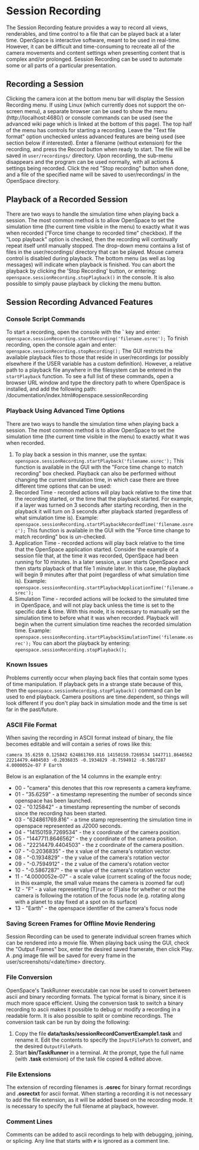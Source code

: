 # Session Recording
The Session Recording feature provides a way to record all views, renderables, and time control to a file that can be played back at a later time. OpenSpace is interactive software, meant to be used in real-time. However, it can be difficult and time-consuming to recreate all of the camera movements and content settings when presenting content that is complex and/or prolonged. Session Recording can be used to automate some or all parts of a particular presentation.


## Recording a Session
Clicking the camera icon at the bottom menu bar will display the Session Recording menu. If using Linux (which currently does not support the on-screen menu), a separate browser can be used to show the menu (http://localhost:4680/) or console commands can be used (see the advanced wiki page which is linked at the bottom of this page). The top half of the menu has controls for starting a recording. Leave the "Text file format" option unchecked unless advanced features are being used (see section below if interested). Enter a filename (without extension) for the recording, and press the Record button when ready to start. The file will be saved in `user/recordings/` directory. Upon recording, the sub-menu disappears and the program can be used normally, with all actions & settings being recorded. Click the red "Stop recording" button when done, and a file of the specified name will be saved to user/recordings/ in the OpenSpace directory.


## Playback of a Recorded Session
There are two ways to handle the simulation time when playing back a session. The most common method is to allow OpenSpace to set the simulation time (the current time visible in the menu) to exactly what it was when recorded ("Force time change to recorded time" checkbox). If the "Loop playback" option is checked, then the recording will continually repeat itself until manually stopped. The drop-down menu contains a list of files in the user/recordings/ directory that can be played. Mouse camera control is disabled during playback. The bottom menu (as well as log messages) will indicate when playback is finished. You can abort the playback by clicking the 'Stop Recording' button, or entering: `openspace.sessionRecording.stopPlayback()` in the console. It is also possible to simply pause playback by clicking the menu button.


## Session Recording Advanced Features
### Console Script Commands
To start a recording, open the console with the **\`** key and enter: `openspace.sessionRecording.startRecording('filename.osrec');` To finish recording, open the console again and enter: `openspace.sessionRecording.stopRecording();` The GUI restricts the available playback files to those that reside in user/recordings (or possibly elsewhere if the USER variable has a custom definition). However, a relative path to a playback file anywhere in the filesystem can be entered in the `startPlayback` function. To see a full list of these commands, open a browser URL window and type the directory path to where OpenSpace is installed, and add the following path:
/documentation/index.html#openspace.sessionRecording

### Playback Using Advanced Time Options
There are two ways to handle the simulation time when playing back a session. The most common method is to allow OpenSpace to set the simulation time (the current time visible in the menu) to exactly what it was when recorded.
  1. To play back a session in this manner, use the syntax: `openspace.sessionRecording.startPlayback('filename.osrec');` This function is available in the GUI with the "Force time change to match recording" box checked. Playback can also be performed without changing the current simulation time, in which case there are three different time options that can be used:
  1. Recorded Time - recorded actions will play back relative to the time that the recording started, or the time that the playback started. For example, if a layer was turned on 3 seconds after starting recording, then in the playback it will turn on 3 seconds after playback started (regardless of what simulation time is). Example: `openspace.sessionRecording.startPlaybackRecordedTime('filename.osrec');` This function is available in the GUI with the "Force time change to match recording" box is *un*-checked.
  1. Application Time - recorded actions will play back relative to the time that the OpenSpace application started. Consider the example of a session file that, at the time it was recorded, OpenSpace had been running for 10 minutes. In a later session, a user starts OpenSpace and then starts playback of that file 1 minute later. In this case, the playback will begin 9 minutes after that point (regardless of what simulation time is). Example: `openspace.sessionRecording.startPlaybackApplicationTime('filename.osrec');`
  1. Simulation Time - recorded actions will be locked to the simulated time in OpenSpace, and will not play back unless the time is set to the specific date & time. With this mode, it is necessary to manually set the simulation time to before what it was when recorded. Playback will begin when the current simulation time reaches the recorded simulation time. Example: `openspace.sessionRecording.startPlaybackSimulationTime('filename.osrec');` You can abort the playback by entering: `openspace.sessionRecording.stopPlayback();`

### Known Issues
Problems currently occur when playing back files that contain some types of time manipulation. If playback gets in a strange state because of this, then the `openspace.sessionRecording.stopPlayback()` command can be used to end playback. Camera positions are time.dependent, so things will look different if you don't play back in simulation mode and the time is set far in the past/future.

### ASCII File Format
When saving the recording in ASCII format instead of binary, the file becomes editable and will contain a series of rows like this:

`camera 35.6259 0.125842 624861769.816 14150159.7269534 1447711.8646562 22214479.4404503 -0.2036835 -0.1934829 -0.7594912 -0.5867287 4.0000052e-07 F Earth`

Below is an explanation of the 14 columns in the example entry:
  - 00 - "camera" this denotes that this row represents a camera keyframe.
  - 01 - "35.6259" - a timestamp representing the number of seconds since openspace has been launched.
  - 02 - "0.125842" - a timestamp representing the number of seconds since the recording has been started.
  - 03 - "624861769.816" - a time stamp representing the simulation time in openspace represented as J2000 seconds.
  - 04 - "14150159.7269534" - the x coordinate of the camera position.
  - 05 - "1447711.8646562" - the y coordinate of the camera position.
  - 06 - "22214479.4404503" - the z coordinate of the camera position.
  - 07 - "-0.2036835" - the x value of the camera's rotation vector.
  - 08 - "-0.1934829" - the y value of the camera's rotation vector
  - 09 - "-0.7594912" - the z value of the camera's rotation vector
  - 10 - "-0.5867287" - the w value of the camera's rotation vector
  - 11 - "4.0000052e-07" - a scale value (current scaling of the focus node; in this example, the small value means the camera is zoomed far out)
  - 12 - "F" - a value representing (T)rue or (F)alse for whether or not the camera is following the rotation of the focus node (e.g. rotating along with a planet to stay fixed at a spot on its surface)
  - 13 - "Earth" - the openspace identifier of the camera's focus node

### Saving Screen Frames for Offline Movie Rendering
Session Recording can be used to generate individual screen frames which can be rendered into a movie file.
When playing back using the GUI, check the "Output Frames" box, enter the desired saved framerate, then click Play. A .png image file will be saved for every frame in the user/screenshots/\<date/time\> directory.

### File Conversion
OpenSpace's TaskRunner executable can now be used to convert between ascii and binary recording formats. The typical format is binary, since it is much more space efficient. Using the conversion task to switch a binary recording to ascii makes it possible to debug or modify a recording in a readable form. It is also possible to split or combine recordings.
The conversion task can be run by doing the following:
  1. Copy the file **data/tasks/sessionRecordConvertExample1.task** and rename it. Edit the contents to specify the `InputFilePath` to convert, and the desired `OutputFilePath`.
  1. Start **bin/TaskRunner** in a terminal. At the prompt, type the full name (with **.task** extension) of the task file copied & edited above.

### File Extensions
The extension of recording filenames is **.osrec** for binary format recordings and **.osrectxt** for ascii format. When starting a recording it is not necessary to add the file extension, as it will be added based on the recording mode. It is necessary to specify the full filename at playback, however.

### Comment Lines
Comments can be added to ascii recordings to help with debugging, joining, or splicing. Any line that starts with `#` is ignored as a comment line.

